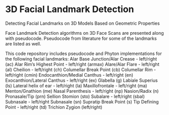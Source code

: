 # 3D Facial Landmark Detection
Detecting Facial Landmarks on 3D Models Based on Geometric Properties 

Face Landmark Detection algorithms on 3D Face Scans are presented along with pseudocode. Pseudocode from literature for some of the landmarks are listed as well.

This code repository includes pseudocode and Phyton implementations for the following facial landmarks:
Alar Base Junction/Alar Crease - left/right (ac)
Alar Rim’s Highest Point - left/right (armax)
Alare/Alar Flare - left/right (al)
Cheilion - left/right (ch)
Columellar Break Point (cb)
Columellar Rim - left/right (cmin)
Endocanthion/Medial Canthus - left/right (en)
Exocanthion/Lateral Canthus - left/right (ex)
Glabella (g)
Labiale Superius (ls)
Lateral helix of ear - left/right (la)
Maxillofrontale - left/right (ma)
Menton/Gnathion (me)
Nasal Parenthesis - left/right (np)
Nasion/Radix (n)
Pronasale/Tip (prn)
Sellion
Stomion (sto)
Subalare - left/right (sbal)
Subnasale - left/right
Subnasale (sn)
Supratip Break Point (s)
Tip Defining Point - left/right (td)
Trichion
Zygion (left/right)

